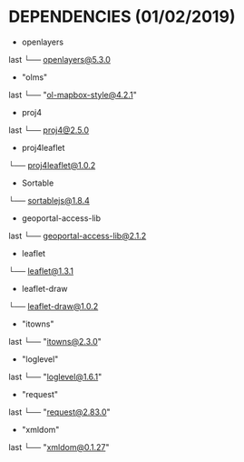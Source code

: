# DEPENDENCIES (01/02/2019)

* openlayers

last
└── openlayers@5.3.0

* "olms"

last
└── "ol-mapbox-style@4.2.1"

* proj4

last
└── proj4@2.5.0

* proj4leaflet

└── proj4leaflet@1.0.2

* Sortable

└── sortablejs@1.8.4

* geoportal-access-lib

last
└── geoportal-access-lib@2.1.2

* leaflet

└── leaflet@1.3.1

* leaflet-draw

└── leaflet-draw@1.0.2

* "itowns"

last
└── "itowns@2.3.0"

* "loglevel"

last
└── "loglevel@1.6.1"

* "request"

last
└── "request@2.83.0"

* "xmldom"

last
└── "xmldom@0.1.27"
